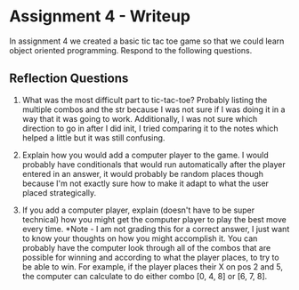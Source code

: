 # Assignment 4 - Writeup

In assignment 4 we created a basic tic tac toe game so that we could learn object oriented programming. Respond to the following questions.

## Reflection Questions

1. What was the most difficult part to tic-tac-toe?
Probably listing the multiple combos and the str because I was not sure if I was doing it in a way that it was going to work. Additionally, I was not sure which direction to go in after I did init, I tried comparing it to the notes which helped a little but it was still confusing.

2. Explain how you would add a computer player to the game.
I would probably have conditionals that would run automatically after the player entered in an answer, it would probably be random places though because I'm not exactly sure how to make it adapt to what the user placed strategically. 

3. If you add a computer player, explain (doesn't have to be super technical) how you might get the computer player to play the best move every time. *Note - I am not grading this for a correct answer, I just want to know your thoughts on how you might accomplish it.
You can probably have the computer look through all of the combos that are possible for winning and according to what the player places, to try to be able to win. For example, if the player places their X on pos 2 and 5, the computer can calculate to do either combo [0, 4, 8] or [6, 7, 8]. 